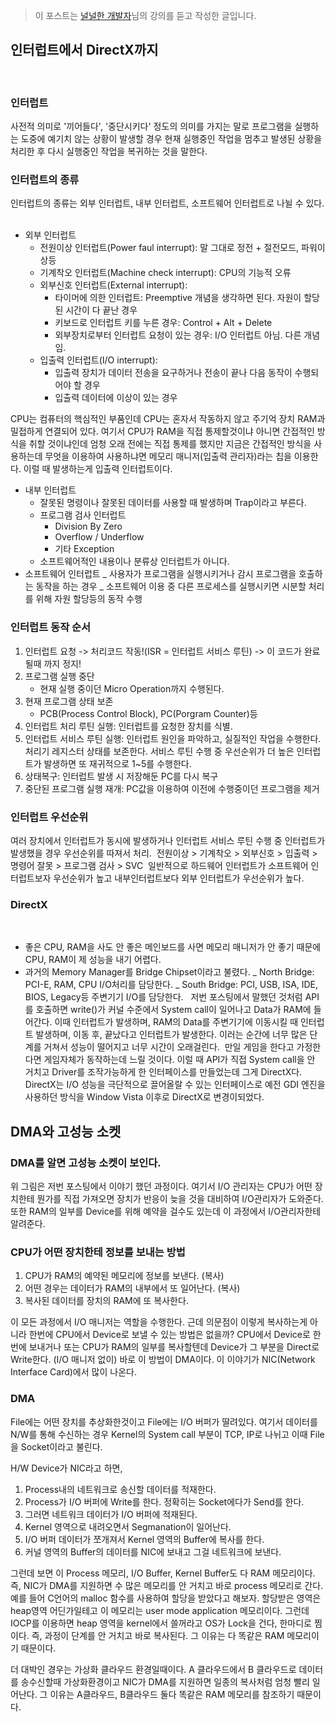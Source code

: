 > 이 포스트는 [널널한 개발자](https://www.inflearn.com/course/%EA%B3%B0%EC%B1%85-%EC%89%BD%EA%B2%8C-%EB%B0%B0%EC%9A%B0%EB%8A%94-%EC%9A%B4%EC%98%81%EC%B2%B4%EC%A0%9C/dashboard)님의 강의를 듣고 작성한 글입니다.
> ​

## 인터럽트에서 DirectX까지

​

### 인터럽트

사전적 의미로 '끼어들다', '중단시키다' 정도의 의미를 가지는 말로 프로그램을 실행하는 도중에 예기치 않는 상황이 발생할 경우 현재 실행중인 작업을 멈추고 발생된 상황을 처리한 후 다시 실행중인 작업을 복귀하는 것을 말한다.
​

### 인터럽트의 종류

인터럽트의 종류는 외부 인터럽트, 내부 인터럽트, 소프트웨어 인터럽트로 나뉠 수 있다.
​

- 외부 인터럽트
  - 전원이상 인터럽트(Power faul interrupt): 말 그대로 정전 + 절전모드, 파워이상등
  - 기계착오 인터럽트(Machine check interrupt): CPU의 기능적 오류
  - 외부신호 인터럽트(External interrupt):
    - 타이머에 의한 인터럽트: Preemptive 개념을 생각하면 된다. 자원이 할당된 시간이 다 끝난 경우
    - 키보드로 인터럽트 키를 누른 경우: Control + Alt + Delete
    - 외부장치로부터 인터럽트 요청이 있는 경우: I/O 인터럽트 아님. 다른 개념임.
  - 입출력 인터럽트(I/O interrupt):
    - 입출력 장치가 데이터 전송을 요구하거나 전송이 끝나 다음 동작이 수행되어야 할 경우
    - 입출력 데이터에 이상이 있는 경우

CPU는 컴퓨터의 핵심적인 부품인데 CPU는 혼자서 작동하지 않고 주기억 장치 RAM과 밀접하게 연결되어 있다. 여기서 CPU가 RAM을 직접 통제할것이냐 아니면 간접적인 방식을 취할 것이냐인데 엄청 오래 전에는 직접 통제를 했지만 지금은 간접적인 방식을 사용하는데 무엇을 이용하여 사용하냐면 메모리 매니저(입출력 관리자)라는 칩을 이용한다. 이럴 때 발생하는게 입출력 인터럽트이다.

- 내부 인터럽트
  - 잘못된 명령이나 잘못된 데이터를 사용할 때 발생하며 Trap이라고 부른다.
  - 프로그램 검사 인터럽트
    - Division By Zero
    - Overflow / Underflow
    - 기타 Exception
  - 소프트웨어적인 내용이나 분류상 인터럽트가 아니다.
- 소프트웨어 인터럽트
  _ 사용자가 프로그램을 실행시키거나 감시 프로그램을 호출하는 동작을 하는 경우
  _ 소프트웨어 이용 중 다른 프로세스를 실행시키면 시분할 처리를 위해 자원 할당등의 동작 수행
  ​

### 인터럽트 동작 순서

1. 인터럽트 요청 -> 처리코드 작동!(ISR = 인터럽트 서비스 루틴) -> 이 코드가 완료될때 까지 정지!
2. 프로그램 실행 중단
   - 현재 실행 중이던 Micro Operation까지 수행된다.
3. 현재 프로그램 상태 보존
   - PCB(Process Control Block), PC(Porgram Counter)등
4. 인터럽트 처리 루틴 실행: 인터럽트를 요청한 장치를 식별.
5. 인터럽트 서비스 루틴 실행:
   인터럽트 원인을 파악하고, 실질적인 작업을 수행한다. 처리기 레지스터 상태를 보존한다. 서비스 루틴 수행 중 우선순위가 더 높은 인터럽트가 발생하면 또 재귀적으로 1~5를 수행한다.
6. 상태복구: 인터럽트 발생 시 저장해둔 PC를 다시 복구
7. 중단된 프로그램 실행 재개: PC값을 이용하여 이전에 수행중이던 프로그램을 제거
   ​

### 인터럽트 우선순위

여러 장치에서 인터럽트가 동시에 발생하거나 인터럽트 서비스 루틴 수행 중 인터럽트가 발생했을 경우 우선순위를 따져서 처리.
​
전원이상 > 기계착오 > 외부신호 > 입출력 > 명령어 잘못 > 프로그램 검사 > SVC
​
일반적으로 하드웨어 인터럽트가 소프트웨어 인터럽트보자 우선순위가 높고 내부인터럽트보다 외부 인터럽트가 우선순위가 높다.
​

### DirectX

​
​

- 좋은 CPU, RAM을 사도 안 좋은 메인보드를 사면 메모리 매니저가 안 좋기 때문에 CPU, RAM이 제 성능을 내기 어렵다.
- 과거의 Memory Manager를 Bridge Chipset이라고 불렸다.
  _ North Bridge: PCI-E, RAM, CPU I/O처리를 담당한다.
  _ South Bridge: PCI, USB, ISA, IDE, BIOS, Legacy등 주변기기 I/O를 담당한다.
  ​
  ​
  저번 포스팅에서 말했던 것처럼 API를 호출하면 write()가 커널 수준에서 System call이 일어나고 Data가 RAM에 들어간다. 이때 인터럽트가 발생하며,
  RAM의 Data를 주변기기에 이동시킬 때 인터럽트 발생하며, 이동 후, 끝났다고 인터럽트가 발생한다. 이러는 순간에 너무 많은 단계를 거쳐서 성능이 떨어지고 너무 시간이 오래걸린다.
  ​
  만일 게임을 한다고 가정한다면 게임자체가 동작하는데 느릴 것이다. 이럴 때 API가 직접 System call을 안 거치고 Driver를 조작가능하게 한 인터페이스를 만들었는데 그게 DirectX다.
  ​
  DirectX는 I/O 성능을 극단적으로 끌어올랄 수 있는 인터페이스로 예전 GDI 엔진을 사용하던 방식을 Window Vista 이후로 DirectX로 변경이되었다.

## DMA와 고성능 소켓

### DMA를 알면 고성능 소켓이 보인다.

위 그림은 저번 포스팅에서 이야기 했던 과정이다. 여기서 I/O 관리자는 CPU가 어떤 장치한테 뭔가를 직접 가져오면 장치가 반응이 늦을 것을 대비하여 I/O관리자가 도와준다. 또한 RAM의 일부를 Device를 위해 예약을 걸수도 있는데 이 과정에서 I/O관리자한테 알려준다.

### CPU가 어떤 장치한테 정보를 보내는 방법

1. CPU가 RAM의 예약된 메모리에 정보를 보낸다. (복사)
2. 어떤 경우는 데이터가 RAM의 내부에서 또 일어난다. (복사)
3. 복사된 데이터를 장치의 RAM에 또 복사한다.

이 모든 과정에서 I/O 매니저는 역할을 수행한다. 근데 의문점이 이렇게 복사하는게 아니라 한번에 CPU에서 Device로 보낼 수 있는 방법은 없을까?
CPU에서 Device로 한번에 보내거나 또는 CPU가 RAM의 일부를 복사할텐데 Device가 그 부분을 Direct로 Write한다. (I/O 매니저 없이) 바로 이 방법이 DMA이다. 이 이야기가 NIC(Network Interface Card)에서 많이 나온다.

### DMA

File에는 어떤 장치를 추상화한것이고 File에는 I/O 버퍼가 딸려있다. 여기서 데이터를 N/W를 통해 수신하는 경우 Kernel의 System call 부분이 TCP, IP로 나뉘고 이때 File을 Socket이라고 불린다.

H/W Device가 NIC라고 하면,

1. Process내의 네트워크로 송신할 데이터를 적재한다.
2. Process가 I/O 버퍼에 Write를 한다. 정확히는 Socket에다가 Send를 한다.
3. 그러면 네트워크 데이터가 I/O 버퍼에 적재된다.
4. Kernel 영역으로 내려오면서 Segmanation이 일어난다.
5. I/O 버퍼 데이터가 쪼개져서 Kernel 영역의 Buffer에 복사를 한다.
6. 커널 영역의 Buffer의 데이터를 NIC에 보내고 그걸 네트워크에 보낸다.

그런데 보면 이 Process 메모리, I/O Buffer, Kernel Buffer도 다 RAM 메모리이다. 즉, NIC가 DMA를 지원하면 수 많은 메모리를 안 거치고 바로 process 메모리로 간다. 예를 들어 C언어의 malloc 함수를 사용하여 할당을 받았다고 해보자. 할당받은 영역은 heap영역 어딘가일테고 이 메모리는 user mode application 메모리이다. 그런데 IOCP를 이용하면 heap 영역을 kernel에서 쓸꺼라고 OS가 Lock을 건다, 한마디로 찜이다. 즉, 과정이 단계를 안 거치고 바로 복사된다. 그 이유는 다 똑같은 RAM 메모리이기 때문이다.

더 대박인 경우는 가상화 클라우드 환경일때이다. A 클라우드에서 B 클라우드로 데이터를 송수신할때 가상화환경이고 NIC가 DMA를 지원하면 일종의 복사처럼 엄청 빨리 일어난다. 그 이유는 A클라우드, B클라우드 둘다 똑같은 RAM 메모리를 참조하기 때문이다.
